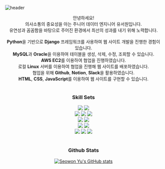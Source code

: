 ![header](https://capsule-render.vercel.app/api?type=waving&color=a2dbd7&height=300&section=header&text=Seowon%20Yu&fontSize=90)
<div align="center">
안녕하세요! <br/>
의사소통의 중요성을 아는 주니어 데이터 엔지니어 유서원입니다.<br/>
유연성과 꼼꼼함을 바탕으로 주어진 환경에서 최선의 성과를 내기 위해 노력합니다.<br/> 
<br/>
<b>Python</b>을 기반으로 <b>Django</b> 프레임워크를 사용하여 웹 사이트 개발을 진행한 경험이 있습니다.<br/>
<b>MySQL</b>과 <b>Oracle</b>을 이용하여 테이블을 생성, 삭제, 수정, 조회할 수 있습니다. <br/>
<b>AWS EC2</b>를 이용하여 협업을 진행하였습니다. <br/>
로컬 <b>Linux</b> 서버를 이용하여 협업을 진행해 웹 사이트를 배포하였습니다. <br/>
협업을 위해 <b>Github</b>, <b>Notion</b>, <b>Slack</b>을 활용하였습니다.<br/>
<b>HTML</b>, <b>CSS</b>, <b>JavaScript</b>를 이용하여 웹 사이트를 구현할 수 있습니다.<br/>
<br/>

### Skill Sets
<a><img src="https://img.shields.io/badge/Python-3776AB?style=round-square&logo=Python&logoColor=white"/></a>
<a><img src="https://img.shields.io/badge/Django-092E20?style=round-square&logo=Django&logoColor=white"/></a>
<br/>
<a><img src="https://img.shields.io/badge/HTML5-E34F26?style=round-square&logo=HTML5&logoColor=white"/></a>
<a><img src="https://img.shields.io/badge/JavaScript-F7DF1E?style=round-square&logo=JavaScript&logoColor=white"/></a>
<a><img src="https://img.shields.io/badge/CSS3-1572B6?style=round-square&logo=CSS3&logoColor=white"/></a>
<br/>
<a><img src="https://img.shields.io/badge/Hadoop-66CCFF?style=round-square&logo=ApacheHadoop&logoColor=white"/> </a>
<a><img src="https://img.shields.io/badge/Spark-E25A1C?style=round-square&logo=ApacheSpark&logoColor=white"/> </a>
<br/>
<a><img src="https://img.shields.io/badge/MySQL-4479A1?style=round-square&logo=MySQL&logoColor=white"/> </a>
<a><img src="https://img.shields.io/badge/Oracle-F80000?style=round-square&logo=Oracle&logoColor=white"/> </a>
<br/>
<a><img src="https://img.shields.io/badge/AWS EC2-FF9900?style=round-square&logo=Amazon EC2&logoColor=white"/></a> 
<a><img src="https://img.shields.io/badge/Linux-FCC624?style=round-square&logo=Linux&logoColor=white"/> </a>
<a><img src="https://img.shields.io/badge/GitHub-181717?style=round-square&logo=GitHub&logoColor=white"/> </a>
<br/>
<br/>



### Github Stats

[![Seowon Yu's GitHub stats](https://github-readme-stats.vercel.app/api?username=swcyu)](https://github.com/swcyu/github-readme-stats)
  
</div>
